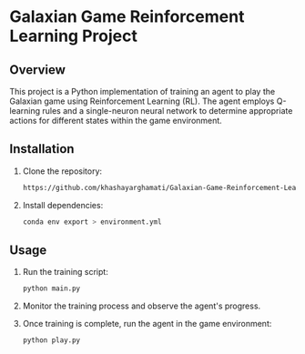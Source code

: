 # Galaxian Game Reinforcement Learning Project

## Overview

This project is a Python implementation of training an agent to play the Galaxian game using Reinforcement Learning (RL). The agent employs Q-learning rules and a single-neuron neural network to determine appropriate actions for different states within the game environment.


## Installation

1. Clone the repository:
   ```bash
   https://github.com/khashayarghamati/Galaxian-Game-Reinforcement-Learning.git
   ```

2. Install dependencies:
   ```bash
   conda env export > environment.yml
   ```

## Usage

1. Run the training script:
   ```bash
   python main.py
   ```

2. Monitor the training process and observe the agent's progress.

3. Once training is complete, run the agent in the game environment:
   ```bash
   python play.py
   ```